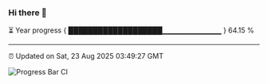 ### Hi there 👋

⏳ Year progress { ███████████████████▁▁▁▁▁▁▁▁▁▁▁ } 64.15 %

---

⏰ Updated on Sat, 23 Aug 2025 03:49:27 GMT

![Progress Bar CI](https://github.com/IshwaranRudhara/GIT-ACTION/workflows/Progress%20Bar%20CI/badge.svg)
